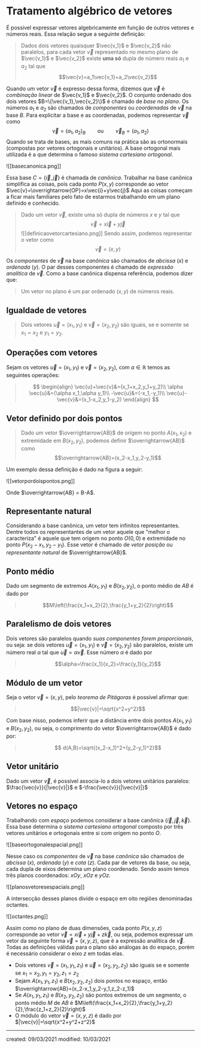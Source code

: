 # Tratamento algébrico de vetores
É possível expressar vetores algebricamente em função de outros vetores e números reais. Essa relação segue a seguinte definição:
> Dados dois vetores quaisquer $\vec{v_1}$ e $\vec{v_2}$ não paralelos, para cada vetor $\vec{v}$ representado no mesmo plano de $\vec{v_1}$ e $\vec{v_2}$ existe **uma só** dupla de número reais $a_1$ e $a_2$ tal que$$\vec{v}=a_1\vec{v_1}+a_2\vec{v_2}$$

Quando um vetor $\vec{v}$ é expresso dessa forma, dizemos que $\vec{v}$ é *combinação linear* de $\vec{v_1}$ e $\vec{v_2}$.
O conjunto ordenado dos dois vetores $B=\{\vec{v_1},\vec{v_2}\}$ é chamado de *base no plano*. Os números $a_1$ e $a_2$ são chamados de *componentes* ou *coordenadas* de $\vec{v}$ na base $B$.
Para explicitar a base e as coordenadas, podemos representar $\vec{v}$ como
 $$\vec{v}={(a_1,a_2)}_B \qquad\text{ou}\qquad \vec{v}_B=(a_1,a_2)$$
 Quando se trata de bases, as mais comuns na prática são as ortonormais (compostas por vetores ortogonais e unitários). A base ortogonal mais utilizada é a que determina o famoso *sistema cartesiano ortogonal*. 
 
 ![[basecanonica.png]]
 
Essa base $C=\{\vec{i},\vec{j}\}$ é chamada de *canônica*. Trabalhar na base canônica simplifica as coisas, pois cada ponto $P(x,y)$ corresponde ao vetor $\vec{v}=\overrightarrow{OP}=x\vec{i}+y\vec{j}$
Aqui as coisas começam a ficar mais familiares pelo fato de estarmos trabalhando em um plano definido e conhecido.
> Dado um vetor $\vec{v}$, existe uma só dupla de números $x$ e $y$ tal que$$\vec{v}=x\vec{i}+y\vec{j}$$
![[definicaovetorcartesiano.png]]
Sendo assim, podemos representar o vetor como $$\vec{v}=(x,y)$$

Os *componentes* de $\vec{v}$ na base *canônica* são chamados de *abcissa* ($x$) e *ordenada* ($y$). O par desses componentes é chamado de *expressão analítica* de $\vec{v}$. Como a base canônica dispensa referência, podemos dizer que:
> Um vetor no plano é um par ordenado $(x,y)$ de números reais.

## Igualdade de vetores
> Dois vetores $\vec{u}=(x_1,y_1)$ e $\vec{v}=(x_2,y_2)$ são iguais, se e somente se $x_1=x_2$ e $y_1=y_2$.

## Operações com vetores
Sejam os vetores $\vec{u}=(x_1,y_1)$ e $\vec{v}=(x_2,y_2)$, com $a\in\mathbb{R}$ temos as seguintes operações:
>$$
\begin{align}
  \vec{u}+\vec{v}&=(x_1+x_2,y_1+y_2)\\
   \alpha \vec{u}&=(\alpha x_1,\alpha y_1)\\
   -\vec{u}&=(-x_1,-y_1)\\
   \vec{u}-\vec{v}&=(x_1-x_2,y_1-y_2)
\end{align}
>$$

## Vetor definido por dois pontos
> Dado um vetor $\overrightarrow{AB}$ de origem no ponto $A(x_1,x_2)$ e extremidade em $B(x_2,y_2)$, podemos definir $\overrightarrow{AB}$ como$$\overrightarrow{AB}=(x_2-x_1,y_2-y_1)$$

Um exemplo dessa definição é dado na figura a seguir:

![[vetorpordoispontos.png]]

Onde $\overrightarrow{AB} = B-A$.

## Representante natural
Considerando a base canônica, um vetor tem infinitos representantes. Dentre todos os representantes de um vetor aquele que "melhor o caracteriza" é aquele que tem origem no ponto $O(0,0)$ e extremidade no ponto $P(x_2-x_1,y_2-y_1)$. Esse vetor é chamado de *vetor posição* ou *representante natural* de $\overrightarrow{AB}$.

## Ponto médio
Dado um segmento de extremos $A(x_1,y_1)$ e $B(x_2,y_2)$, o ponto médio de $AB$ é dado por
>$$M\left(\frac{x_1+x_2}{2},\frac{y_1+y_2}{2}\right)$$

## Paralelismo de dois vetores
Dois vetores são paralelos quando *suas componentes forem proporcionais*, ou seja: se dois vetores $\vec{u}=(x_1,y_1)$ e $\vec{v}=(x_2,y_2)$ são paralelos, existe um número real $\alpha$ tal que $\vec{u}=\alpha \vec{v}$. Esse número $\alpha$ é dado por
>$$\alpha=\frac{x_1}{x_2}=\frac{y_1}{y_2}$$

## Módulo de um vetor
Seja o vetor $\vec{v}=(x,y)$, pelo *teorema de Pitágoras* é possível afirmar que:
>$$|\vec{v}|=\sqrt{x^2+y^2}$$

Com base nisso, podemos inferir que a distância entre dois pontos $A(x_1,y_1)$ e $B(x_2,y_2)$, ou seja, o comprimento do vetor $\overrightarrow{AB}$ é dado por:
>$$ d(A,B)=\sqrt{(x_2-x_1)^2+(y_2-y_1)^2}$$

## Vetor unitário
Dado um vetor $\vec{v}$, é possível associa-lo a dois vetores unitários paralelos: $\frac{\vec{v}}{|\vec{v}|}$ e $-\frac{\vec{v}}{|\vec{v}|}$

## Vetores no espaço
Trabalhando com *espaço* podemos considerar a base canônica $\{\vec{i},\vec{j},\vec{k}\}$. Essa base determina o *sistema cartesiano ortogonal* composto por três vetores unitários e ortogonais entre si com origem no ponto $O$.

![[baseortogonalespacial.png]]

Nesse caso os *componentes* de $\vec{v}$ na base *canônica* são chamados de *abcissa* ($x$), *ordenada* ($y$) e *cota* ($z$). Cada par de vetores da base, ou seja, cada dupla de eixos determina um plano coordenado. Sendo assim temos três planos coordenados: $xOy$, $xOz$ e $yOz$.

![[planosvetoresespaciais.png]]

A intersecção desses planos divide o espaço em oito regiões denominadas octantes.

![[octantes.png]]

Assim como no plano de duas dimensões, cada ponto $P(x,y,z)$ corresponde ao vetor $\vec{v}=x \vec{i}+y \vec{j}+z \vec{k}$, ou seja, podemos expressar um vetor da seguinte forma $\vec{v}=(x,y,z)$, que é a expressão analítica de $\vec{v}$.
Todas as definições válidas para o plano são análogas às do espaço, porém é necessário considerar o eixo $z$ em todas elas.
- Dois vetores $\vec{v}=(x_1,y_1,z_1)$ e $\vec{u}=(x_2,y_2,z_2)$ são iguais se e somente se $x_1=x_2,y_1=y_2,z_1=z_2$
- Sejam $A(x_1,y_1,z_1)$ e $B(x_2,y_2,z_2)$ dois pontos no espaço, então $\overrightarrow{AB}=(x_2-x_1,y_2-y_1,z_2-z_1)$
- Se $A(x_1,y_1,z_1)$ e $B(x_2,y_2,z_2)$ são pontos extremos de um segmento, o ponto médio $M$ de $AB$ é $M\left(\frac{x_1+x_2}{2},\frac{y_1+y_2}{2},\frac{z_1+z_2}{2}\right)$
- O módulo do vetor $\vec{v}=(x,y,z)$ é dado por $|\vec{v}|=\sqrt{x^2+y^2+z^2}$

---

created: 09/03/2021
modified: 10/03/2021
